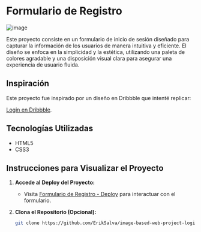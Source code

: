 # Formulario de Registro
![image](https://github.com/user-attachments/assets/06f1e74d-1390-4d7a-9a15-870851c133cf)


Este proyecto consiste en un formulario de inicio de sesión diseñado para capturar la información de los usuarios de manera intuitiva y eficiente. El diseño se enfoca en la simplicidad y la estética, utilizando una paleta de colores agradable y una disposición visual clara para asegurar una experiencia de usuario fluida.

## Inspiración

Este proyecto fue inspirado por un diseño en Dribbble que intenté replicar:

[Login en Dribbble](https://dribbble.com/shots/21256285-Travel-Agency-Login-page).

## Tecnologías Utilizadas

- HTML5
- CSS3

## Instrucciones para Visualizar el Proyecto

1. **Accede al Deploy del Proyecto:**
   - Visita [Formulario de Registro - Deploy](https://eriksalva.github.io/image-based-web-project-login-page/) para interactuar con el formulario.

2. **Clona el Repositorio (Opcional):**
   ```bash
   git clone https://github.com/ErikSalva/image-based-web-project-login-page.git
